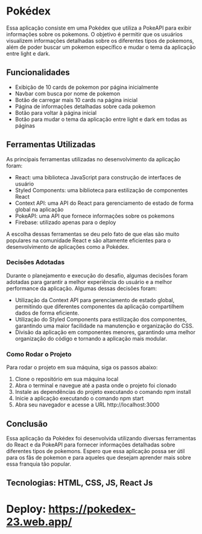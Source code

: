 # Pokédex 

Essa aplicação consiste em uma Pokédex que utiliza a PokeAPI para exibir informações sobre os pokemons. O objetivo é permitir que os usuários visualizem informações detalhadas sobre os diferentes tipos de pokemons, além de poder buscar um pokemon específico e mudar o tema da aplicação entre light e dark.

## Funcionalidades

* Exibição de 10 cards de pokemon por página inicialmente
* Navbar com busca por nome de pokemon
* Botão de carregar mais 10 cards na página inicial
* Página de informações detalhadas sobre cada pokemon
* Botão para voltar à página inicial 
* Botão para mudar o tema da aplicação entre light e dark em todas as páginas

## Ferramentas Utilizadas

As principais ferramentas utilizadas no desenvolvimento da aplicação foram:

* React: uma biblioteca JavaScript para construção de interfaces de usuário
* Styled Components: uma biblioteca para estilização de componentes React
* Context API: uma API do React para gerenciamento de estado de forma global na aplicação
* PokeAPI: uma API que fornece informações sobre os pokemons
* Firebase: utilizado apenas para o deploy

A escolha dessas ferramentas se deu pelo fato de que elas são muito populares na comunidade React e são altamente eficientes para o desenvolvimento de aplicações como a Pokédex.

### Decisões Adotadas

Durante o planejamento e execução do desafio, algumas decisões foram adotadas para garantir a melhor experiência do usuário e a melhor performance da aplicação. Algumas dessas decisões foram:

* Utilização da Context API para gerenciamento de estado global, permitindo que diferentes componentes da aplicação compartilhem dados de forma eficiente.
* Utilização do Styled Components para estilização dos componentes, garantindo uma maior facilidade na manutenção e organização do CSS.
* Divisão da aplicação em componentes menores, garantindo uma melhor organização do código e tornando a aplicação mais modular.

### Como Rodar o Projeto

Para rodar o projeto em sua máquina, siga os passos abaixo:

1. Clone o repositório em sua máquina local
2. Abra o terminal e navegue até a pasta onde o projeto foi clonado
3. Instale as dependências do projeto executando o comando npm install
4. Inicie a aplicação executando o comando npm start
5. Abra seu navegador e acesse a URL http://localhost:3000

## Conclusão

Essa aplicação da Pokédex foi desenvolvida utilizando diversas ferramentas do React e da PokeAPI para fornecer informações detalhadas sobre diferentes tipos de pokemons. Espero que essa aplicação possa ser útil para os fãs de pokemon e para aqueles que desejam aprender mais sobre essa franquia tão popular.
## Tecnologias: HTML, CSS, JS, React Js
# Deploy: https://pokedex-23.web.app/
